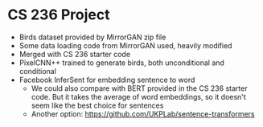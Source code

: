 # CS 236 Project

* Birds dataset provided by MirrorGAN zip file
* Some data loading code from MirrorGAN used, heavily modified
* Merged with CS 236 starter code
* PixelCNN++ trained to generate birds, both unconditional and conditional
* Facebook InferSent for embedding sentence to word
  * We could also compare with BERT provided in the CS 236 starter code. But it takes the average of word embeddings, so it doesn't seem like the best choice for sentences
  * Another option: https://github.com/UKPLab/sentence-transformers
